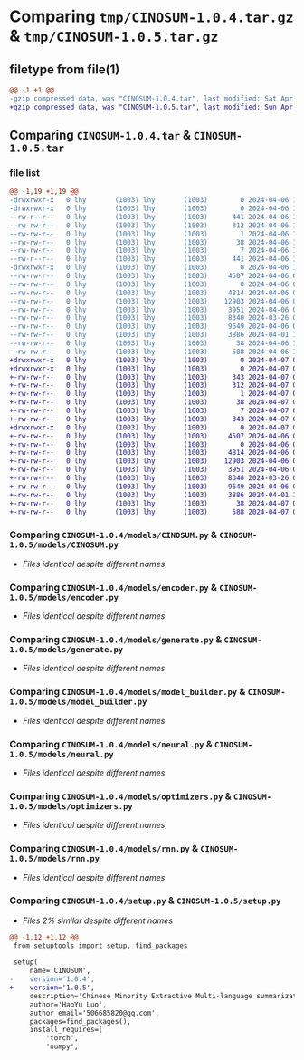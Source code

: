 # Comparing `tmp/CINOSUM-1.0.4.tar.gz` & `tmp/CINOSUM-1.0.5.tar.gz`

## filetype from file(1)

```diff
@@ -1 +1 @@
-gzip compressed data, was "CINOSUM-1.0.4.tar", last modified: Sat Apr  6 10:50:48 2024, max compression
+gzip compressed data, was "CINOSUM-1.0.5.tar", last modified: Sun Apr  7 06:29:23 2024, max compression
```

## Comparing `CINOSUM-1.0.4.tar` & `CINOSUM-1.0.5.tar`

### file list

```diff
@@ -1,19 +1,19 @@
-drwxrwxr-x   0 lhy       (1003) lhy       (1003)        0 2024-04-06 10:50:48.815473 CINOSUM-1.0.4/
-drwxrwxr-x   0 lhy       (1003) lhy       (1003)        0 2024-04-06 10:50:48.815473 CINOSUM-1.0.4/CINOSUM.egg-info/
--rw-r--r--   0 lhy       (1003) lhy       (1003)      441 2024-04-06 10:50:48.000000 CINOSUM-1.0.4/CINOSUM.egg-info/PKG-INFO
--rw-rw-r--   0 lhy       (1003) lhy       (1003)      312 2024-04-06 10:50:48.000000 CINOSUM-1.0.4/CINOSUM.egg-info/SOURCES.txt
--rw-rw-r--   0 lhy       (1003) lhy       (1003)        1 2024-04-06 10:50:48.000000 CINOSUM-1.0.4/CINOSUM.egg-info/dependency_links.txt
--rw-rw-r--   0 lhy       (1003) lhy       (1003)       38 2024-04-06 10:50:48.000000 CINOSUM-1.0.4/CINOSUM.egg-info/requires.txt
--rw-rw-r--   0 lhy       (1003) lhy       (1003)        7 2024-04-06 10:50:48.000000 CINOSUM-1.0.4/CINOSUM.egg-info/top_level.txt
--rw-r--r--   0 lhy       (1003) lhy       (1003)      441 2024-04-06 10:50:48.815473 CINOSUM-1.0.4/PKG-INFO
-drwxrwxr-x   0 lhy       (1003) lhy       (1003)        0 2024-04-06 10:50:48.815473 CINOSUM-1.0.4/models/
--rw-rw-r--   0 lhy       (1003) lhy       (1003)     4507 2024-04-06 03:29:14.000000 CINOSUM-1.0.4/models/CINOSUM.py
--rw-rw-r--   0 lhy       (1003) lhy       (1003)        0 2024-04-06 03:12:32.000000 CINOSUM-1.0.4/models/__init__.py
--rw-rw-r--   0 lhy       (1003) lhy       (1003)     4814 2024-04-06 03:16:15.000000 CINOSUM-1.0.4/models/encoder.py
--rw-rw-r--   0 lhy       (1003) lhy       (1003)    12903 2024-04-06 03:05:07.000000 CINOSUM-1.0.4/models/generate.py
--rw-rw-r--   0 lhy       (1003) lhy       (1003)     3951 2024-04-06 03:16:07.000000 CINOSUM-1.0.4/models/model_builder.py
--rw-rw-r--   0 lhy       (1003) lhy       (1003)     8340 2024-03-26 02:05:37.000000 CINOSUM-1.0.4/models/neural.py
--rw-rw-r--   0 lhy       (1003) lhy       (1003)     9649 2024-04-06 03:05:18.000000 CINOSUM-1.0.4/models/optimizers.py
--rw-rw-r--   0 lhy       (1003) lhy       (1003)     3886 2024-04-01 13:19:09.000000 CINOSUM-1.0.4/models/rnn.py
--rw-rw-r--   0 lhy       (1003) lhy       (1003)       38 2024-04-06 10:50:48.815473 CINOSUM-1.0.4/setup.cfg
--rw-rw-r--   0 lhy       (1003) lhy       (1003)      588 2024-04-06 10:50:04.000000 CINOSUM-1.0.4/setup.py
+drwxrwxr-x   0 lhy       (1003) lhy       (1003)        0 2024-04-07 06:29:23.640673 CINOSUM-1.0.5/
+drwxrwxr-x   0 lhy       (1003) lhy       (1003)        0 2024-04-07 06:29:23.548673 CINOSUM-1.0.5/CINOSUM.egg-info/
+-rw-rw-r--   0 lhy       (1003) lhy       (1003)      343 2024-04-07 06:29:23.000000 CINOSUM-1.0.5/CINOSUM.egg-info/PKG-INFO
+-rw-rw-r--   0 lhy       (1003) lhy       (1003)      312 2024-04-07 06:29:23.000000 CINOSUM-1.0.5/CINOSUM.egg-info/SOURCES.txt
+-rw-rw-r--   0 lhy       (1003) lhy       (1003)        1 2024-04-07 06:29:23.000000 CINOSUM-1.0.5/CINOSUM.egg-info/dependency_links.txt
+-rw-rw-r--   0 lhy       (1003) lhy       (1003)       38 2024-04-07 06:29:23.000000 CINOSUM-1.0.5/CINOSUM.egg-info/requires.txt
+-rw-rw-r--   0 lhy       (1003) lhy       (1003)        7 2024-04-07 06:29:23.000000 CINOSUM-1.0.5/CINOSUM.egg-info/top_level.txt
+-rw-rw-r--   0 lhy       (1003) lhy       (1003)      343 2024-04-07 06:29:23.640673 CINOSUM-1.0.5/PKG-INFO
+drwxrwxr-x   0 lhy       (1003) lhy       (1003)        0 2024-04-07 06:29:23.624673 CINOSUM-1.0.5/models/
+-rw-rw-r--   0 lhy       (1003) lhy       (1003)     4507 2024-04-06 03:29:14.000000 CINOSUM-1.0.5/models/CINOSUM.py
+-rw-rw-r--   0 lhy       (1003) lhy       (1003)        0 2024-04-06 03:12:32.000000 CINOSUM-1.0.5/models/__init__.py
+-rw-rw-r--   0 lhy       (1003) lhy       (1003)     4814 2024-04-06 03:16:15.000000 CINOSUM-1.0.5/models/encoder.py
+-rw-rw-r--   0 lhy       (1003) lhy       (1003)    12903 2024-04-06 03:05:07.000000 CINOSUM-1.0.5/models/generate.py
+-rw-rw-r--   0 lhy       (1003) lhy       (1003)     3951 2024-04-06 03:16:07.000000 CINOSUM-1.0.5/models/model_builder.py
+-rw-rw-r--   0 lhy       (1003) lhy       (1003)     8340 2024-03-26 02:05:37.000000 CINOSUM-1.0.5/models/neural.py
+-rw-rw-r--   0 lhy       (1003) lhy       (1003)     9649 2024-04-06 03:05:18.000000 CINOSUM-1.0.5/models/optimizers.py
+-rw-rw-r--   0 lhy       (1003) lhy       (1003)     3886 2024-04-01 13:19:09.000000 CINOSUM-1.0.5/models/rnn.py
+-rw-rw-r--   0 lhy       (1003) lhy       (1003)       38 2024-04-07 06:29:23.640673 CINOSUM-1.0.5/setup.cfg
+-rw-rw-r--   0 lhy       (1003) lhy       (1003)      588 2024-04-07 06:27:25.000000 CINOSUM-1.0.5/setup.py
```

### Comparing `CINOSUM-1.0.4/models/CINOSUM.py` & `CINOSUM-1.0.5/models/CINOSUM.py`

 * *Files identical despite different names*

### Comparing `CINOSUM-1.0.4/models/encoder.py` & `CINOSUM-1.0.5/models/encoder.py`

 * *Files identical despite different names*

### Comparing `CINOSUM-1.0.4/models/generate.py` & `CINOSUM-1.0.5/models/generate.py`

 * *Files identical despite different names*

### Comparing `CINOSUM-1.0.4/models/model_builder.py` & `CINOSUM-1.0.5/models/model_builder.py`

 * *Files identical despite different names*

### Comparing `CINOSUM-1.0.4/models/neural.py` & `CINOSUM-1.0.5/models/neural.py`

 * *Files identical despite different names*

### Comparing `CINOSUM-1.0.4/models/optimizers.py` & `CINOSUM-1.0.5/models/optimizers.py`

 * *Files identical despite different names*

### Comparing `CINOSUM-1.0.4/models/rnn.py` & `CINOSUM-1.0.5/models/rnn.py`

 * *Files identical despite different names*

### Comparing `CINOSUM-1.0.4/setup.py` & `CINOSUM-1.0.5/setup.py`

 * *Files 2% similar despite different names*

```diff
@@ -1,12 +1,12 @@
 from setuptools import setup, find_packages
 
 setup(
     name='CINOSUM',
-    version='1.0.4',
+    version='1.0.5',
     description='Chinese Minority Extractive Multi-language summarization project',
     author='HaoYu Luo',
     author_email='506685820@qq.com',
     packages=find_packages(),
     install_requires=[
         'torch',
         'numpy',
```

